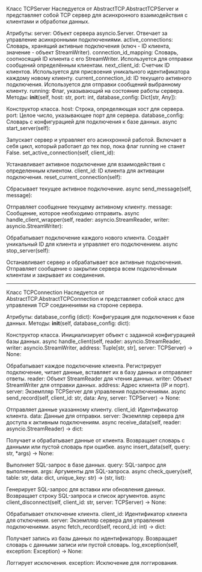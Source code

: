 Класс TCPServer
Наследуется от AbstractTCP.AbstractTCPServer и представляет собой TCP сервер для асинхронного взаимодействия с клиентами и обработки данных.

Атрибуты:
server: Объект сервера asyncio.Server. Отвечает за управление асинхронными подключениями.
active_connections: Словарь, хранящий активные подключения (ключ - ID клиента, значение - объект StreamWriter).
connection_id_mapping: Словарь, соотносящий ID клиента с его StreamWriter. Используется для отправки сообщений определённым клиентам.
next_client_id: Счетчик ID клиентов. Используется для присвоения уникального идентификатора каждому новому клиенту.
current_connection_id: ID текущего активного подключения. Используется для отправки сообщений выбранному клиенту.
running: Флаг, указывающий на состояние работы сервера.
Методы:
__init__(self, host: str, port: int, database_config: Dict[str, Any]):

Конструктор класса.
host: Строка, определяющая хост для сервера.
port: Целое число, указывающее порт для сервера.
database_config: Словарь с конфигурацией для подключения к базе данных.
async start_server(self):

Запускает сервер и управляет его асинхронной работой.
Включает в себя цикл, который работает до тех пор, пока флаг running не станет False.
set_active_connection(self, client_id):

Устанавливает активное подключение для взаимодействия с определенным клиентом.
client_id: ID клиента для активации подключения.
reset_current_connection(self):

Сбрасывает текущее активное подключение.
async send_message(self, message):

Отправляет сообщение текущему активному клиенту.
message: Сообщение, которое необходимо отправить.
async handle_client_wrapper(self, reader: asyncio.StreamReader, writer: asyncio.StreamWriter):

Обрабатывает подключение каждого нового клиента.
Создаёт уникальный ID для клиента и управляет его подключением.
async stop_server(self):

Останавливает сервер и обрабатывает все активные подключения.
Отправляет сообщение о закрытии сервера всем подключённым клиентам и закрывает их соединения.

________________________________________________________________________

Класс TCPConnection
Наследуется от AbstractTCP.AbstractTCPConnection и представляет собой класс для управления TCP соединениями на стороне сервера.

Атрибуты:
database_config (dict): Конфигурация для подключения к базе данных.
Методы:
__init__(self, database_config: dict):

Конструктор класса.
Инициализирует объект с заданной конфигурацией базы данных.
async handle_client(self, reader: asyncio.StreamReader, writer: asyncio.StreamWriter, address: Tuple[str, str], server: TCPServer) -> None:

Обрабатывает каждое подключение клиента.
Регистрирует подключение, читает данные, вставляет их в базу данных и отправляет ответы.
reader: Объект StreamReader для чтения данных.
writer: Объект StreamWriter для отправки данных.
address: Адрес клиента (IP и порт).
server: Экземпляр TCPServer для управления подключениями.
async send_record(self, client_id: str, data: Any, server: TCPServer) -> None:

Отправляет данные указанному клиенту.
client_id: Идентификатор клиента.
data: Данные для отправки.
server: Экземпляр сервера для доступа к активным подключениям.
async receive_data(self, reader: asyncio.StreamReader) -> dict:

Получает и обрабатывает данные от клиента.
Возвращает словарь с данными или пустой словарь при ошибке.
async insert_data(self, query: str, *args) -> None:

Выполняет SQL-запрос в базе данных.
query: SQL-запрос для выполнения.
args: Аргументы для SQL-запроса.
async check_query(self, table: str, data: dict, unique_key: str) -> (str, list):

Генерирует SQL-запрос для вставки или обновления данных.
Возвращает строку SQL-запроса и список аргументов.
async client_disconnect(self, client_id: str, server: TCPServer) -> None:

Обрабатывает отключение клиента.
client_id: Идентификатор клиента для отключения.
server: Экземпляр сервера для управления подключениями.
async fetch_record(self, record_id: int) -> dict:

Получает запись из базы данных по идентификатору.
Возвращает словарь с данными записи или пустой словарь.
log_exception(self, exception: Exception) -> None:

Логгирует исключения.
exception: Исключение для логгирования.
